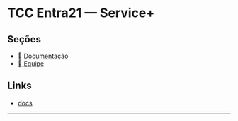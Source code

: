 # TCC Entra21 — Service+

##  Seções

- [📄 Documentação](documentacao.md)
- [👥 Equipe]()

## Links
- [docs]()

---
